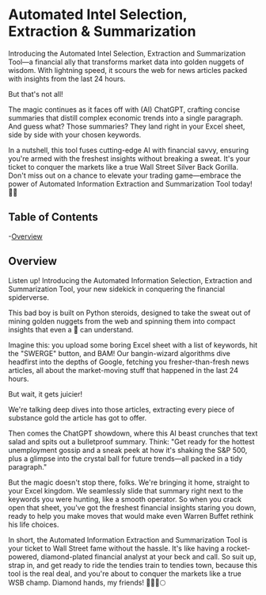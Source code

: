 # Automated Intel Selection, Extraction & Summarization

Introducing the Automated Intel Selection, Extraction and Summarization Tool—a financial ally that transforms market data into golden nuggets of wisdom. With lightning speed, it scours the web for news articles packed with insights from the last 24 hours. 

But that's not all! 

The magic continues as it faces off with (AI) ChatGPT, crafting concise summaries that distill complex economic trends into a single paragraph. And guess what? Those summaries? They land right in your Excel sheet, side by side with your chosen keywords.

In a nutshell, this tool fuses cutting-edge AI with financial savvy, ensuring you're armed with the freshest insights without breaking a sweat. It's your ticket to conquer the markets like a true Wall Street Silver Back Gorilla. Don't miss out on a chance to elevate your trading game—embrace the power of Automated Information Extraction and Summarization Tool today! 🚀🌟

## Table of Contents 

-[Overview](#overview)


## Overview

Listen up! Introducing the Automated Information Selection, Extraction and Summarization Tool, your new sidekick in conquering the financial spiderverse. 

This bad boy is built on Python steroids, designed to take the sweat out of mining golden nuggets from the web and spinning them into compact insights that even a 🦍 can understand.

Imagine this: you upload some boring Excel sheet with a list of keywords, hit the "SWERGE" button, and BAM! Our bangin-wizard algorithms dive headfirst into the depths of Google, fetching you fresher-than-fresh news articles, all about the market-moving stuff that happened in the last 24 hours. 

But wait, it gets juicier!

We're talking deep dives into those articles, extracting every piece of substance gold the article has got to offer. 

Then comes the ChatGPT showdown, where this AI beast crunches that text salad and spits out a bulletproof summary. Think: "Get ready for the hottest unemployment gossip and a sneak peek at how it's shaking the S&P 500, plus a glimpse into the crystal ball for future trends—all packed in a tidy paragraph."

But the magic doesn't stop there, folks. We're bringing it home, straight to your Excel kingdom. We seamlessly slide that summary right next to the keywords you were hunting, like a smooth operator. So when you crack open that sheet, you've got the freshest financial insights staring you down, ready to help you make moves that would make even Warren Buffet rethink his life choices.

In short, the Automated Information Extraction and Summarization Tool is your ticket to Wall Street fame without the hassle. It's like having a rocket-powered, diamond-plated financial analyst at your beck and call. So suit up, strap in, and get ready to ride the tendies train to tendies town, because this tool is the real deal, and you're about to conquer the markets like a true WSB champ. Diamond hands, my friends! 💎🙌🚀🌕
